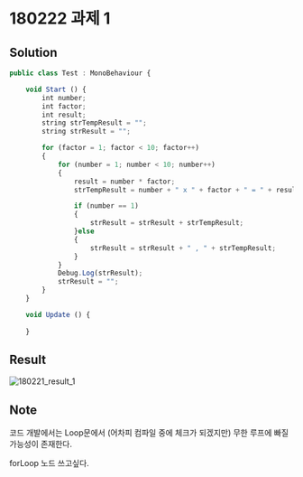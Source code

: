 ﻿# 180222 과제 1

## Solution

```javascript
public class Test : MonoBehaviour {

	void Start () {
        int number;
        int factor;
        int result;
        string strTempResult = "";
        string strResult = "";

        for (factor = 1; factor < 10; factor++)
        {
            for (number = 1; number < 10; number++)
            {
                result = number * factor;
                strTempResult = number + " x " + factor + " = " + result;

                if (number == 1)
                {
                    strResult = strResult + strTempResult;
                }else
                {
                    strResult = strResult + " , " + strTempResult;
                }
            }
            Debug.Log(strResult);
            strResult = "";
        }
    }

	void Update () {
		
	}
```

## Result

![180221_result_1](https://user-images.githubusercontent.com/6358827/36523743-720b8c72-17e6-11e8-8b7c-c6c184b201c1.png)


## Note

코드 개발에서는 Loop문에서 (어차피 컴파일 중에 체크가 되겠지만) 무한 루프에 빠질 가능성이 존재한다.

forLoop 노드 쓰고싶다.